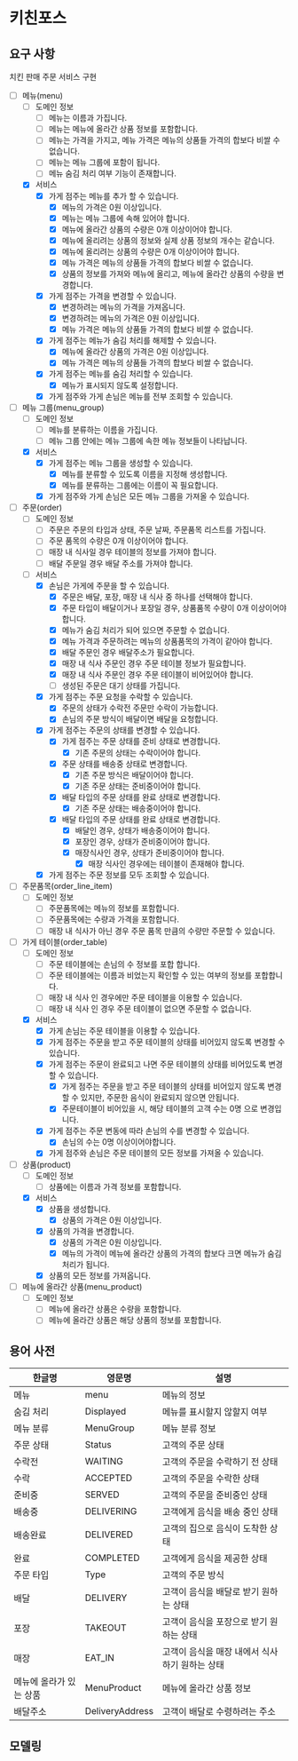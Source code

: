 # 키친포스

## 요구 사항
치킨 판매 주문 서비스 구현

- [ ] 메뉴(menu)
  - [ ] 도메인 정보
    - [ ] 메뉴는 이름과 가집니다.
    - [ ] 메뉴는 메뉴에 올라간 상품 정보를 포함합니다.
    - [ ] 메뉴는 가격을 가지고, 메뉴 가격은 메뉴의 상품들 가격의 합보다 비쌀 수 없습니다.
    - [ ] 메뉴는 메뉴 그룹에 포함이 됩니다.
    - [ ] 메뉴 숨김 처리 여부 기능이 존재합니다.
  - [X] 서비스
    - [X] 가게 점주는 메뉴를 추가 할 수 있습니다.
      - [X] 메뉴의 가격은 0원 이상입니다.
      - [X] 메뉴는 메뉴 그룹에 속해 있어야 합니다.
      - [X] 메뉴에 올라간 상품의 수량은 0개 이상이어야 합니다.
      - [X] 메뉴에 올리려는 상품의 정보와 실제 상품 정보의 개수는 같습니다.
      - [X] 메뉴에 올리려는 상품의 수량은 0개 이상이어야 합니다.
      - [X] 메뉴 가격은 메뉴의 상품들 가격의 합보다 비쌀 수 없습니다.
      - [X] 상품의 정보를 가져와 메뉴에 올리고, 메뉴에 올라간 상품의 수량을 변경합니다.
    - [X] 가게 점주는 가격을 변경할 수 있습니다.
      - [X] 변경하려는 메뉴의 가격을 가져옵니다.
      - [X] 변경하려는 메뉴의 가격은 0원 이상입니다.
      - [X] 메뉴 가격은 메뉴의 상품들 가격의 합보다 비쌀 수 없습니다.
    - [X] 가게 점주는 메뉴가 숨김 처리를 해제할 수 있습니다.
      - [X] 메뉴에 올라간 상품의 가격은 0원 이상입니다.
      - [X] 메뉴 가격은 메뉴의 상품들 가격의 합보다 비쌀 수 없습니다.
    - [X] 가게 점주는 메뉴를 숨김 처리할 수 있습니다.
      - [X] 메뉴가 표시되지 않도록 설정합니다.
    - [X] 가게 점주와 가게 손님은 메뉴를 전부 조회할 수 있습니다.
- [ ] 메뉴 그룹(menu_group)
  - [ ] 도메인 정보
    - [ ] 메뉴를 분류하는 이름을 가집니다.
    - [ ] 메뉴 그룹 안에는 메뉴 그룹에 속한 메뉴 정보들이 나타납니다.
  - [X] 서비스
    - [X] 가게 점주는 메뉴 그룹을 생성할 수 있습니다.
      - [X] 메뉴를 분류할 수 있도록 이름을 지정해 생성합니다.
      - [X] 메뉴를 분류하는 그룹에는 이름이 꼭 필요합니다.
    - [X] 가게 점주와 가게 손님은 모든 메뉴 그룹을 가져올 수 있습니다.
- [ ] 주문(order)
  - [ ] 도메인 정보
    - [ ] 주문은 주문의 타입과 상태, 주문 날짜, 주문품목 리스트를 가집니다.
    - [ ] 주문 품목의 수량은 0개 이상이어야 합니다.
    - [ ] 매장 내 식사일 경우 테이블의 정보를 가져야 합니다.
    - [ ] 배달 주문일 경우 배달 주소를 가져야 합니다.
  - [ ] 서비스
    - [X] 손님은 가게에 주문을 할 수 있습니다.
      - [X] 주문은 배달, 포장, 매장 내 식사 중 하나를 선택해야 합니다.
      - [X] 주문 타입이 배달이거나 포장일 경우, 상품품목 수량이 0개 이상이어야 합니다.
      - [X] 메뉴가 숨김 처리가 되어 있으면 주문할 수 없습니다.
      - [X] 메뉴 가격과 주문하려는 메뉴의 상품품목의 가격이 같아야 합니다.
      - [X] 배달 주문인 경우 배달주소가 필요합니다.
      - [X] 매장 내 식사 주문인 경우 주문 테이블 정보가 필요합니다.
      - [X] 매장 내 식사 주문인 경우 주문 테이블이 비어있어야 합니다.
      - [ ] 생성된 주문은 대기 상태를 가집니다.
    - [X] 가게 점주는 주문 요청을 수락할 수 있습니다.
      - [X] 주문의 상태가 수락전 주문만 수락이 가능합니다.
      - [X] 손님의 주문 방식이 배달이면 배달을 요청합니다.
    - [X] 가게 점주는 주문의 상태를 변경할 수 있습니다.
      - [X] 가게 점주는 주문 상태를 준비 상태로 변경합니다.
        - [X] 기존 주문의 상태는 수락이어야 합니다.
      - [X] 주문 상태를 배송중 상태로 변경합니다.
        - [X] 기존 주문 방식은 배달이어야 합니다.
        - [X] 기존 주문 상태는 준비중이어야 합니다.
      - [X] 배달 타입의 주문 상태를 완료 상태로 변경합니다.
        - [X] 기존 주문 상태는 배송중이어야 합니다.  
      - [X] 배달 타입의 주문 상태를 완료 상태로 변경합니다.
        - [X] 배달인 경우, 상태가 배송중이어야 합니다.
        - [X] 포장인 경우, 상태가 준비중이어야 합니다.
        - [X] 매장식사인 경우, 상태가 준비중이어야 합니다.
          - [X] 매장 식사인 경우에는 테이블이 존재해야 합니다.
    - [X] 가게 점주는 주문 정보를 모두 조회할 수 있습니다.
- [ ] 주문품목(order_line_item)
  - [ ] 도메인 정보
    - [ ] 주문품목에는 메뉴의 정보를 포함합니다.
    - [ ] 주문품목에는 수량과 가격을 포함합니다.
    - [ ] 매장 내 식사가 아닌 경우 주문 품목 만큼의 수량만 주문할 수 있습니다.
- [ ] 가게 테이블(order_table)
  - [ ] 도메인 정보
    - [ ] 주문 테이블에는 손님의 수 정보를 포합 합니다.
    - [ ] 주문 테이블에는 이름과 비었는지 확인할 수 있는 여부의 정보를 포합합니다.
    - [ ] 매장 내 식사 인 경우에만 주문 테이블을 이용할 수 있습니다.
    - [ ] 매장 내 식사 인 경우 주문 테이블이 없으면 주문할 수 없습니다.
  - [X] 서비스
    - [X] 가게 손님는 주문 테이블을 이용할 수 있습니다.
    - [X] 가게 점주는 주문을 받고 주문 테이블의 상태를 비어있지 않도록 변경할 수 있습니다.
    - [X] 가게 점주는 주문이 완료되고 나면 주문 테이블의 상태를 비어있도록 변경할 수 있습니다.
      - [X] 가게 점주는 주문을 받고 주문 테이블의 상태를 비어있지 않도록 변경할 수 있지만, 주문한 음식이 완료되지 않으면 안됩니다.
      - [X] 주문테이블이 비어있을 시, 해당 테이블의 고객 수는 0명 으로 변경입니다.
    - [X] 가게 점주는 주문 변동에 따라 손님의 수를 변경할 수 있습니다.
      - [X] 손님의 수는 0명 이상이어야합니다.
    - [X] 가게 점주와 손님은 주문 테이블의 모든 정보를 가져올 수 있습니다.
- [ ] 상품(product)
  - [ ] 도메인 정보
    - [ ] 상품에는 이름과 가격 정보를 포함합니다.
  - [X] 서비스
    - [X] 상품을 생성합니다.
      - [X] 상품의 가격은 0원 이상입니다.
    - [X] 상품의 가격을 변경합니다.
      - [X] 상품의 가격은 0원 이상입니다.
      - [X] 메뉴의 가격이 메뉴에 올라간 상품의 가격의 합보다 크면 메뉴가 숨김 처리가 됩니다.
    - [X] 상품의 모든 정보를 가져옵니다.
- [ ] 메뉴에 올라간 상품(menu_product)
  - [ ] 도메인 정보
    - [ ] 메뉴에 올라간 상품은 수량을 포함합니다.
    - [ ] 메뉴에 올라간 상품은 해당 상품의 정보를 포함합니다.

## 용어 사전

| 한글명            | 영문명             | 설명                         |
|----------------|-----------------|----------------------------|
| 메뉴             | menu            | 메뉴의 정보                     |
| 숨김 처리          | Displayed       | 메뉴를 표시할지 않할지 여부            |
| 메뉴 분류          | MenuGroup       | 메뉴 분류 정보                   |
| 주문 상태          | Status          | 고객의 주문 상태                  |
| 수락전            | WAITING         | 고객의 주문을 수락하기 전 상태          |
| 수락             | ACCEPTED        | 고객의 주문을 수락한 상태             |
| 준비중            | SERVED          | 고객의 주문을 준비중인 상태            |
| 배송중            | DELIVERING      | 고객에게 음식을 배송 중인 상태          |
| 배송완료           | DELIVERED       | 고객의 집으로 음식이 도착한 상태         |
| 완료             | COMPLETED       | 고객에게 음식을 제공한 상태            |
| 주문 타입          | Type            | 고객의 주문 방식                  |
| 배달             | DELIVERY        | 고객이 음식을 배달로 받기 원하는 상태      |
| 포장             | TAKEOUT         | 고객이 음식을 포장으로 받기 원하는 상태     |
| 매장             | EAT_IN          | 고객이 음식을 매장 내에서 식사하기 원하는 상태 |
| 메뉴에 올라가 있는 상품  | MenuProduct     | 메뉴에 올라간 상품 정보              |
| 배달주소           | DeliveryAddress | 고객이 배달로 수령하려는 주소           |

## 모델링
